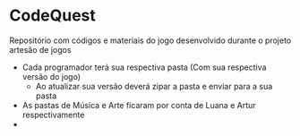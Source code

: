 # CodeQuest
Repositório com códigos e materiais do jogo desenvolvido durante o projeto artesão de jogos 


- Cada programador terá sua respectiva pasta (Com sua respectiva versão do jogo)
    * Ao atualizar sua versão deverá zipar a pasta e enviar para a sua pasta
- As pastas de Música e Arte ficaram por conta de Luana e Artur respectivamente
- 

